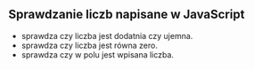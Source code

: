 ## Sprawdzanie liczb napisane w JavaScript
* sprawdza czy liczba jest dodatnia czy ujemna.
* sprawdza czy liczba jest równa zero.
* sprawdza czy w polu jest wpisana liczba.
